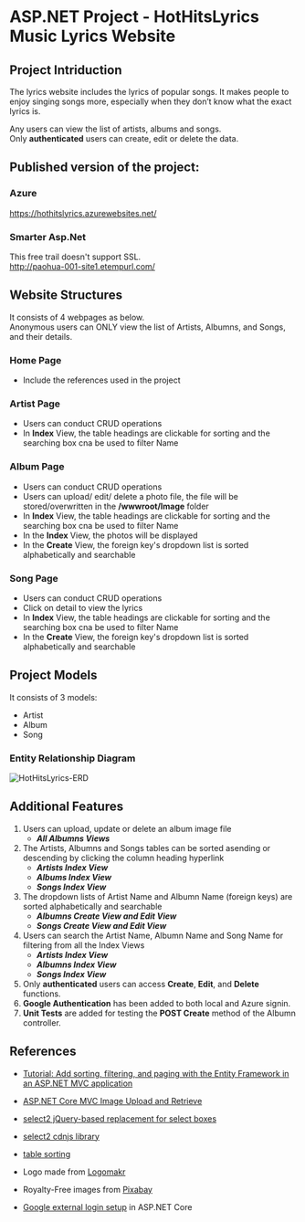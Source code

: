 # ASP.NET Project - HotHitsLyrics Music Lyrics Website
##  Project Intriduction
The lyrics website includes the lyrics of popular songs. 
It makes people to enjoy singing songs more, especially when they don’t know what the exact lyrics is.  

Any users can view the list of artists, albums and songs.   
Only **authenticated** users can create, edit or delete the data.

## Published version of the project:
### Azure
https://hothitslyrics.azurewebsites.net/

### Smarter Asp.Net
This free trail doesn't support SSL.  
http://paohua-001-site1.etempurl.com/

## Website Structures
It consists of 4 webpages as below.   
Anonymous users can ONLY view the list of Artists, Albumns, and Songs, and their details.  

### Home Page
- Include the references used in the project

### Artist Page
- Users can conduct CRUD operations
- In **Index** View, the table headings are clickable for sorting and the searching box cna be used to filter Name

### Album Page
- Users can conduct CRUD operations
- Users can upload/ edit/ delete a photo file, the file will be stored/overwritten in the **/wwwroot/Image** folder
- In **Index** View, the table headings are clickable for sorting and the searching box cna be used to filter Name
- In the **Index** View, the photos will be displayed
- In the **Create** View, the foreign key's dropdown list is sorted alphabetically and searchable

### Song Page
- Users can conduct CRUD operations
- Click on detail to view the lyrics
- In **Index** View, the table headings are clickable for sorting and the searching box cna be used to filter Name
- In the **Create** View, the foreign key's dropdown list is sorted alphabetically and searchable

## Project Models
It consists of 3 models:
- Artist
- Album
- Song
### Entity Relationship Diagram
![HotHitsLyrics-ERD](https://user-images.githubusercontent.com/78240130/135736875-fee7a842-b8f7-46d6-b873-58fe1ae5a242.jpg)

## Additional Features
1. Users can upload, update or delete an album image file 
   - ***All Albumns Views***
2. The Artists, Albumns and Songs tables can be sorted asending or descending by clicking the column heading hyperlink 
   - ***Artists Index View***
   - ***Albums Index View***
   - ***Songs Index View***
4. The dropdown lists of Artist Name and Albumn Name (foreign keys) are sorted alphabetically and searchable 
   - ***Albumns Create View and Edit View***
   - ***Songs Create View and Edit View***
5. Users can search the Artist Name, Albumn Name and Song Name for filtering from all the Index Views
   - ***Artists Index View***
   - ***Albumns Index View***
   - ***Songs Index View***
6. Only **authenticated** users can access **Create**, **Edit**, and **Delete** functions.
7. **Google Authentication** has been added to both local and Azure signin.
8. **Unit Tests** are added for testing the **POST Create** method of the Albumn controller.

## References
- [Tutorial: Add sorting, filtering, and paging with the Entity Framework in an ASP.NET MVC application](https://docs.microsoft.com/en-us/aspnet/mvc/overview/getting-started/getting-started-with-ef-using-mvc/sorting-filtering-and-paging-with-the-entity-framework-in-an-asp-net-mvc-application#prerequisites)

- [ASP.NET Core MVC Image Upload and Retrieve](https://www.youtube.com/watch?v=QpJvqiHl1Fo)

- [select2 jQuery-based replacement for select boxes](https://select2.org/)

- [select2 cdnjs library](https://cdnjs.com/libraries/select2)

- [table sorting](https://kryogenix.org/code/browser/sorttable/)

- Logo made from [Logomakr](https://logomakr.com/)

- Royalty-Free images from [Pixabay](https://pixabay.com/)  

- [Google external login setup](https://docs.microsoft.com/en-us/aspnet/core/security/authentication/social/google-logins?view=aspnetcore-5.0) in ASP.NET Core
